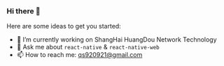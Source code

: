 ### Hi there 👋

Here are some ideas to get you started:

- 🔭 I’m currently working on ShangHai HuangDou Network Technology 
- 💬 Ask me about  `react-native` & `react-native-web`
- 📫 How to reach me: qs920921@gmail.com

